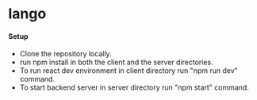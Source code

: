 # lango
#### Setup
* Clone the repository locally.
* run npm install in both the client and the server directories.
* To run react dev environment in client directory run "npm run dev" command.
* To start backend server in server directory run "npm start" command.
